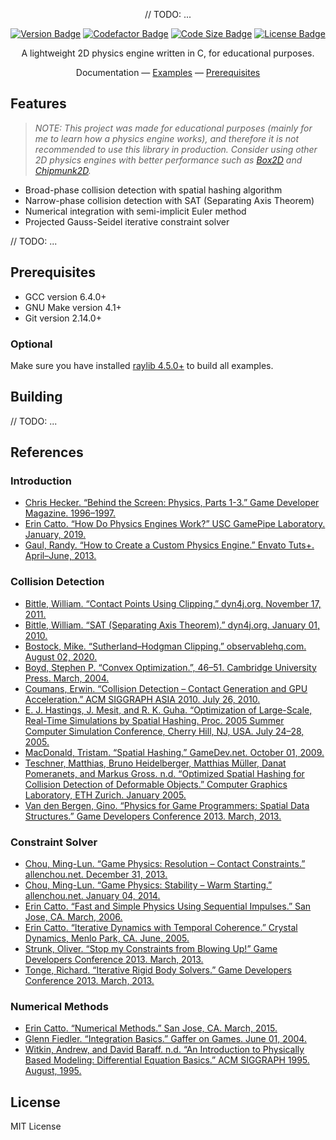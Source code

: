 <div align="center">

// TODO: ...

[![Version Badge](https://img.shields.io/github/v/release/c-krit/ferox?include_prereleases)](https://github.com/c-krit/ferox/releases)
[![Codefactor Badge](https://www.codefactor.io/repository/github/c-krit/ferox/badge)](https://www.codefactor.io/repository/github/c-krit/ferox)
[![Code Size Badge](https://img.shields.io/github/languages/code-size/c-krit/ferox?color=brightgreen)](https://github.com/c-krit/ferox)
[![License Badge](https://img.shields.io/github/license/c-krit/ferox)](https://github.com/c-krit/ferox/blob/main/LICENSE)

A lightweight 2D physics engine written in C, for educational purposes.

Documentation &mdash;
[Examples](./examples/src) &mdash;
[Prerequisites](#prerequisites)

</div>

## Features

> *NOTE: This project was made for educational purposes (mainly for me to learn how a physics engine works), and therefore it is not recommended to use this library in production. Consider using other 2D physics engines with better performance such as [Box2D](https://github.com/erincatto/box2d) and [Chipmunk2D](https://github.com/slembcke/Chipmunk2D).*

- Broad-phase collision detection with spatial hashing algorithm
- Narrow-phase collision detection with SAT (Separating Axis Theorem)
- Numerical integration with semi-implicit Euler method
- Projected Gauss-Seidel iterative constraint solver

// TODO: ...

## Prerequisites

- GCC version 6.4.0+
- GNU Make version 4.1+
- Git version 2.14.0+

### Optional

Make sure you have installed [raylib 4.5.0+](https://github.com/raysan5/raylib/releases/tag/4.5.0) to build all examples.

## Building

// TODO: ...

## References

### Introduction

- [Chris Hecker. “Behind the Screen: Physics, Parts 1-3.” Game Developer Magazine. 1996–1997.](https://www.chrishecker.com/Rigid_Body_Dynamics)
- [Erin Catto. “How Do Physics Engines Work?” USC GamePipe Laboratory. January, 2019.](https://github.com/erincatto/box2d-lite/blob/master/docs/HowDoPhysicsEnginesWork.pdf)
- [Gaul, Randy. “How to Create a Custom Physics Engine.” Envato Tuts+. April–June, 2013.](https://gamedevelopment.tutsplus.com/series/how-to-create-a-custom-physics-engine--gamedev-12715)

### Collision Detection

- [Bittle, William. “Contact Points Using Clipping.” dyn4j.org. November 17, 2011.](https://dyn4j.org/2011/11/contact-points-using-clipping/)
- [Bittle, William. “SAT (Separating Axis Theorem).” dyn4j.org. January 01, 2010.](https://dyn4j.org/2010/01/sat/)
- [Bostock, Mike. “Sutherland–Hodgman Clipping.” observablehq.com. August 02, 2020.](https://observablehq.com/@mbostock/sutherland-hodgman-clipping)
- [Boyd, Stephen P. “Convex Optimization.”, 46–51. Cambridge University Press. March, 2004.](https://web.stanford.edu/~boyd/cvxbook/bv_cvxbook.pdf)
- [Coumans, Erwin. “Collision Detection – Contact Generation and GPU Acceleration.” ACM SIGGRAPH ASIA 2010. July 26, 2010.](https://sgvr.kaist.ac.kr/~sungeui/Collision_tutorial/Erwin.pdf)
- [E. J. Hastings, J. Mesit, and R. K. Guha. “Optimization of Large-Scale, Real-Time Simulations by Spatial Hashing. Proc. 2005 Summer Computer Simulation Conference, Cherry Hill, NJ, USA. July 24–28, 2005.](https://scholar.google.com/citations?view_op=view_citation&hl=en&user=u_GkP-EAAAAJ&citation_for_view=u_GkP-EAAAAJ:UeHWp8X0CEIC)
- [MacDonald, Tristam. “Spatial Hashing.” GameDev.net. October 01, 2009.](https://www.gamedev.net/tutorials/programming/general-and-gameplay-programming/spatial-hashing-r2697/)
- [Teschner, Matthias, Bruno Heidelberger, Matthias Müller, Danat Pomeranets, and Markus Gross. n.d. “Optimized Spatial Hashing for Collision Detection of Deformable Objects.” Computer Graphics Laboratory, ETH Zurich. January 2005.](https://matthias-research.github.io/pages/publications/tetraederCollision.pdf)
- [Van den Bergen, Gino. “Physics for Game Programmers: Spatial Data Structures.” Game Developers Conference 2013. March, 2013.](https://storage.googleapis.com/google-code-archive-downloads/v2/code.google.com/box2d/GDC13_vandenBergen_Gino_Physics_Tut.pdf)

### Constraint Solver

- [Chou, Ming-Lun. “Game Physics: Resolution – Contact Constraints.” allenchou.net. December 31, 2013.](https://allenchou.net/2013/12/game-physics-resolution-contact-constraints/)
- [Chou, Ming-Lun. “Game Physics: Stability – Warm Starting.” allenchou.net. January 04, 2014.](http://allenchou.net/2014/01/game-physics-stability-warm-starting/)
- [Erin Catto. “Fast and Simple Physics Using Sequential Impulses.” San Jose, CA. March, 2006.](https://box2d.org/files/ErinCatto_SequentialImpulses_GDC2006.pdf)
- [Erin Catto. “Iterative Dynamics with Temporal Coherence.” Crystal Dynamics, Menlo Park, CA. June, 2005.](https://box2d.org/files/ErinCatto_IterativeDynamics_GDC2005.pdf)
- [Strunk, Oliver. “Stop my Constraints from Blowing Up!” Game Developers Conference 2013. March, 2013.](https://storage.googleapis.com/google-code-archive-downloads/v2/code.google.com/box2d/Strunk_Oliver_Stop_My_Constraints_From_Blowing_Up.pdf)
- [Tonge, Richard. “Iterative Rigid Body Solvers.” Game Developers Conference 2013. March, 2013.](https://archive.org/details/GDC2013Tonge)

### Numerical Methods

- [Erin Catto. “Numerical Methods.” San Jose, CA. March, 2015.](https://box2d.org/files/ErinCatto_NumericalMethods_GDC2015.pdf)
- [Glenn Fiedler. “Integration Basics.” Gaffer on Games. June 01, 2004.](https://gafferongames.com/post/integration_basics/)
- [Witkin, Andrew, and David Baraff. n.d. “An Introduction to Physically Based Modeling: Differential Equation Basics.” ACM SIGGRAPH 1995. August, 1995.](http://www.cs.cmu.edu/~baraff/sigcourse/index.html)

## License

MIT License